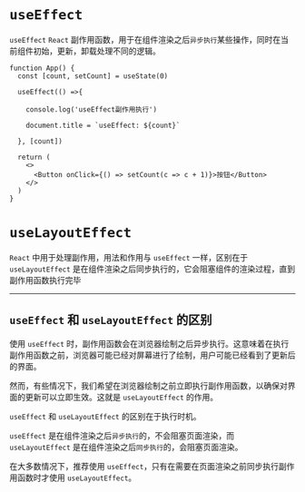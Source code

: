 #  `useEffect`
`useEffect` `React` 副作用函数，用于在组件渲染之后`异步执行`某些操作，同时在当前组件初始，更新，卸载处理不同的逻辑。

```tsx
function App() {
  const [count, setCount] = useState(0)
  
  useEffect(() =>{
    
    console.log('useEffect副作用执行')
    
    document.title = `useEffect: ${count}`
    
  }, [count])
  
  return (
    <>
      <Button onClick={() => setCount(c => c + 1)}>按钮</Button>
    </>
  )
}

```

# `useLayoutEffect`

`React` 中用于处理副作用，用法和作用与 `useEffect` 一样，区别在于 `useLayoutEffect` 是在组件渲染之后同步执行的，它会阻塞组件的渲染过程，直到副作用函数执行完毕

---

## `useEffect` 和 `useLayoutEffect` 的区别

使用 `useEffect` 时，副作用函数会在浏览器绘制之后异步执行。这意味着在执行副作用函数之前，浏览器可能已经对屏幕进行了绘制，用户可能已经看到了更新后的界面。

然而，有些情况下，我们希望在浏览器绘制之前立即执行副作用函数，以确保对界面的更新可以立即生效。这就是 `useLayoutEffect` 的作用。

`useEffect` 和 `useLayoutEffect` 的区别在于执行时机。

`useEffect` 是在组件渲染之后`异步执行`的，不会阻塞页面渲染，而 `useLayoutEffect` 是在组件渲染之后`同步执行`的，会阻塞页面渲染。

在大多数情况下，推荐使用 `useEffect`，只有在需要在页面渲染之前同步执行副作用函数时才使用 `useLayoutEffect`。


